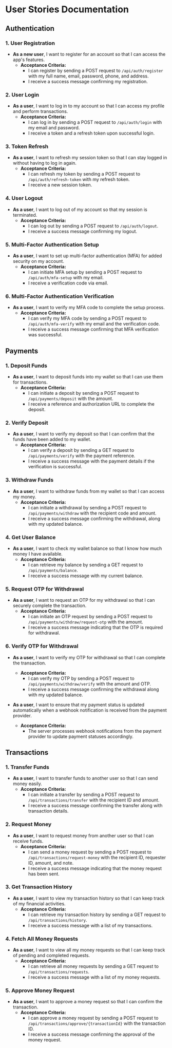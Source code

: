 # User Stories Documentation

## Authentication

### 1. User Registration
- **As a new user**, I want to register for an account so that I can access the app's features.
  - **Acceptance Criteria:**
    - I can register by sending a POST request to `/api/auth/register` with my full name, email, password, phone, and address.
    - I receive a success message confirming my registration.

### 2. User Login
- **As a user**, I want to log in to my account so that I can access my profile and perform transactions.
  - **Acceptance Criteria:**
    - I can log in by sending a POST request to `/api/auth/login` with my email and password.
    - I receive a token and a refresh token upon successful login.

### 3. Token Refresh
- **As a user**, I want to refresh my session token so that I can stay logged in without having to log in again.
  - **Acceptance Criteria:**
    - I can refresh my token by sending a POST request to `/api/auth/refresh-token` with my refresh token.
    - I receive a new session token.

### 4. User Logout
- **As a user**, I want to log out of my account so that my session is terminated.
  - **Acceptance Criteria:**
    - I can log out by sending a POST request to `/api/auth/logout`.
    - I receive a success message confirming my logout.

### 5. Multi-Factor Authentication Setup
- **As a user**, I want to set up multi-factor authentication (MFA) for added security on my account.
  - **Acceptance Criteria:**
    - I can initiate MFA setup by sending a POST request to `/api/auth/mfa-setup` with my email.
    - I receive a verification code via email.

### 6. Multi-Factor Authentication Verification
- **As a user**, I want to verify my MFA code to complete the setup process.
  - **Acceptance Criteria:**
    - I can verify my MFA code by sending a POST request to `/api/auth/mfa-verify` with my email and the verification code.
    - I receive a success message confirming that MFA verification was successful.

## Payments

### 1. Deposit Funds
- **As a user**, I want to deposit funds into my wallet so that I can use them for transactions.
  - **Acceptance Criteria:**
    - I can initiate a deposit by sending a POST request to `/api/payments/deposit` with the amount.
    - I receive a reference and authorization URL to complete the deposit.

### 2. Verify Deposit
- **As a user**, I want to verify my deposit so that I can confirm that the funds have been added to my wallet.
  - **Acceptance Criteria:**
    - I can verify a deposit by sending a GET request to `/api/payments/verify` with the payment reference.
    - I receive a success message with the payment details if the verification is successful.

### 3. Withdraw Funds
- **As a user**, I want to withdraw funds from my wallet so that I can access my money.
  - **Acceptance Criteria:**
    - I can initiate a withdrawal by sending a POST request to `/api/payments/withdraw` with the recipient code and amount.
    - I receive a success message confirming the withdrawal, along with my updated balance.

### 4. Get User Balance
- **As a user**, I want to check my wallet balance so that I know how much money I have available.
  - **Acceptance Criteria:**
    - I can retrieve my balance by sending a GET request to `/api/payments/balance`.
    - I receive a success message with my current balance.

### 5. Request OTP for Withdrawal
- **As a user**, I want to request an OTP for my withdrawal so that I can securely complete the transaction.
  - **Acceptance Criteria:**
    - I can initiate an OTP request by sending a POST request to `/api/payments/withdraw/request-otp` with the amount.
    - I receive a success message indicating that the OTP is required for withdrawal.

### 6. Verify OTP for Withdrawal
- **As a user**, I want to verify my OTP for withdrawal so that I can complete the transaction.
  - **Acceptance Criteria:**
    - I can verify my OTP by sending a POST request to `/api/payments/withdraw/verify` with the amount and OTP.
    - I receive a success message confirming the withdrawal along with my updated balance.

- **As a user**, I want to ensure that my payment status is updated automatically when a webhook notification is received from the payment provider.
  - **Acceptance Criteria:**
    - The server processes webhook notifications from the payment provider to update payment statuses accordingly.

## Transactions

### 1. Transfer Funds
- **As a user**, I want to transfer funds to another user so that I can send money easily.
  - **Acceptance Criteria:**
    - I can initiate a transfer by sending a POST request to `/api/transactions/transfer` with the recipient ID and amount.
    - I receive a success message confirming the transfer along with transaction details.

### 2. Request Money
- **As a user**, I want to request money from another user so that I can receive funds.
  - **Acceptance Criteria:**
    - I can send a money request by sending a POST request to `/api/transactions/request-money` with the recipient ID, requester ID, amount, and note.
    - I receive a success message indicating that the money request has been sent.

### 3. Get Transaction History
- **As a user**, I want to view my transaction history so that I can keep track of my financial activities.
  - **Acceptance Criteria:**
    - I can retrieve my transaction history by sending a GET request to `/api/transactions/history`.
    - I receive a success message with a list of my transactions.

### 4. Fetch All Money Requests
- **As a user**, I want to view all my money requests so that I can keep track of pending and completed requests.
  - **Acceptance Criteria:**
    - I can retrieve all money requests by sending a GET request to `/api/transactions/requests`.
    - I receive a success message with a list of my money requests.

### 5. Approve Money Request
- **As a user**, I want to approve a money request so that I can confirm the transaction.
  - **Acceptance Criteria:**
    - I can approve a money request by sending a POST request to `/api/transactions/approve/{transactionId}` with the transaction ID.
    - I receive a success message confirming the approval of the money request.
